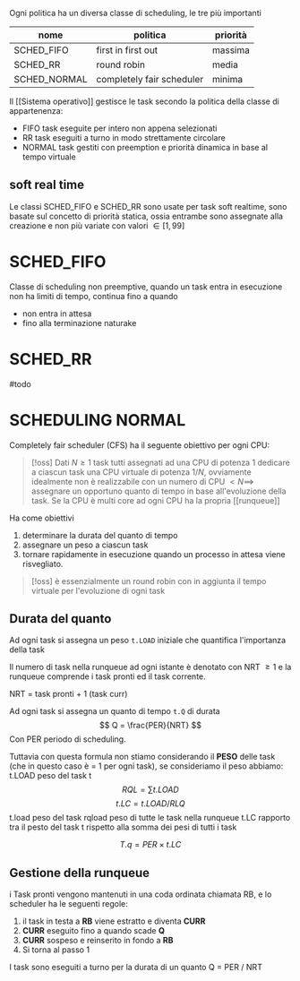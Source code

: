 Ogni politica ha un diversa classe di scheduling, le tre più importanti

nome | politica | priorità
--- | --- | ---
SCHED_FIFO | first in first out | massima
SCHED_RR | round robin | media
SCHED_NORMAL | completely fair scheduler | minima

Il [[Sistema operativo]] gestisce le task secondo la politica della classe di appartenenza:
- FIFO task eseguite per intero non appena selezionati
- RR task eseguiti a turno in modo strettamente circolare
- NORMAL task gestiti con preemption e priorità dinamica in base al tempo virtuale

## soft real time

Le classi SCHED_FIFO e SCHED_RR sono usate per task soft realtime, sono basate sul concetto di priorità statica, ossia entrambe sono assegnate alla creazione e non più variate con valori $\in [1,99]$



# SCHED_FIFO
Classe di scheduling non preemptive, quando un task entra in esecuzione non ha limiti di tempo, continua fino a quando
- non entra in attesa
- fino alla terminazione naturake


# SCHED_RR
#todo

# SCHEDULING NORMAL
Completely fair scheduler (CFS) ha il seguente obiettivo per ogni CPU:

>[!oss]
>Dati $N \geq 1$ task tutti assegnati ad una CPU di potenza 1 dedicare a ciascun task una CPU virtuale di potenza $1 / N$, ovviamente idealmente non è realizzabile con un numero di CPU $< N \implies$ assegnare un opportuno quanto di tempo in base all'evoluzione della task. Se la CPU è multi core ad ogni CPU ha la propria [[runqueue]]


Ha come obiettivi
1. determinare la durata del quanto di tempo
2. assegnare un peso a ciascun task
3. tornare rapidamente in esecuzione quando un processo in attesa viene risvegliato.


>[!oss]
>è essenzialmente un round robin con in aggiunta il tempo virtuale per l'evoluzione di ogni task

## Durata del quanto
Ad ogni task si assegna un peso `t.LOAD` iniziale che quantifica l'importanza della task

Il numero di task nella runqueue ad ogni istante è denotato con NRT $\geq 1$ e la runqueue comprende i task pronti ed il task corrente.

NRT = task pronti + 1 (task curr)

Ad ogni task si assegna un quanto di tempo `t.Q` di durata
$$
Q = \frac{PER}{NRT}
$$
Con PER periodo di scheduling.

Tuttavia con questa formula non stiamo considerando il **PESO** delle task (che in questo caso è = 1 per ogni task), se consideriamo il peso abbiamo:
t.LOAD peso del task t
 $$
RQL = \sum t.LOAD
$$
$$t.LC = t.LOAD / RLQ$$
t.load peso del task
rqload peso di tutte le task nella runqueue
t.LC rapporto tra il pesto del task t rispetto alla somma dei pesi di tutti i task

$$
T.q = PER \times t.LC
$$
## Gestione della runqueue
i Task pronti vengono mantenuti in una coda ordinata chiamata RB, e lo scheduler ha le seguenti regole:
1. il task in testa a **RB** viene estratto e diventa **CURR**
2. **CURR** eseguito fino a quando scade **Q**
3. **CURR** sospeso e reinserito in fondo a **RB**
4. Si torna al passo 1


I task sono eseguiti a turno per la durata di un quanto Q = PER / NRT




